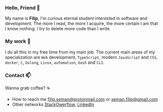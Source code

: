 ### Hello, Friend 👋

My name is **Filip**, I'm curious eternal student interested in software and 
development. The more I read, the more I acquire, the more certain I am that I 
know nothing. I try to delete more code than I write. 

### My work 🧗

I do all this in my free time from my main job. The current main areas of my
specialization are `Web` development, `TypeScript`, modern `JavaScript`
and `CSS`, `docker`, `C`, `Golang`, `Linux`, `automation`, `bash` and `CLI`.

### Contact 📫

Wanna grab coffee? ☕

- How to reach me <filip.seman@protonmail.com> or <seman.filip@gmail.com>
- Other networks [StackOwerflow], [LinkedIn]

[StackOwerflow]: https://stackoverflow.com/users/4396730
[LinkedIn]: https://www.linkedin.com/in/filipseman
